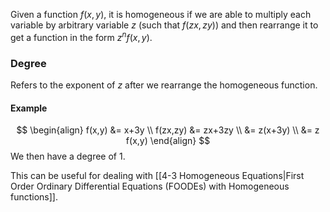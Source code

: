 Given a function $f(x,y)$, it is homogeneous if we are able to multiply each variable by arbitrary variable $z$ (such that $f(zx, zy)$) and then rearrange it to get a function in the form $z^nf(x,y)$.
### Degree
Refers to the exponent of $z$ after we rearrange the homogeneous function.
#### Example
$$
\begin{align}
f(x,y) &= x+3y \\
f(zx,zy) &= zx+3zy \\
&= z(x+3y) \\
&= z f(x,y)
\end{align}
$$
We then have a degree of 1.

This can be useful for dealing with [[4-3 Homogeneous Equations|First Order Ordinary Differential Equations (FOODEs) with Homogeneous functions]].